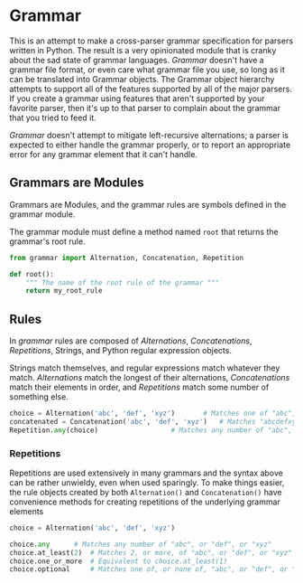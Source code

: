 # Grammar

This is an attempt to make a cross-parser grammar specification for parsers written in Python. The result is a very opinionated module that is cranky about the sad state of grammar languages. _Grammar_ doesn't have a grammar file format, or even care what grammar file you use, so long as it can be translated into Grammar objects. The Grammar object hierarchy attempts to support all of the features supported by all of the major parsers. If you create a grammar using features that aren't supported by your favorite parser, then it's up to that parser to complain about the grammar that you tried to feed it.

_Grammar_ doesn't attempt to mitigate left-recursive alternations; a parser is expected to either handle the grammar properly, or to report an appropriate error for any grammar element that it can't handle.

## Grammars are Modules

Grammars are Modules, and the grammar rules are symbols defined in the grammar module.

The grammar module must define a method named `root` that returns the grammar's root rule.

```python
from grammar import Alternation, Concatenation, Repetition

def root():
    """ The name of the root rule of the grammar """
    return my_root_rule
```

## Rules

In _grammar_ rules are composed of _Alternations_, _Concatenations_, _Repetitions_, Strings, and Python regular expression objects.

Strings match themselves, and regular expressions match whatever they match. _Alternations_ match the longest of their alternations, _Concatenations_ match their elements in order, and _Repetitions_ match some number of something else.

```python
choice = Alternation('abc', 'def', 'xyz')		# Matches one of "abc", or "def", or "xyz"
concatenated = Concatenation('abc', 'def', 'xyz')	# Matches "abcdefxyz"
Repetition.any(choice)					# Matches any number of "abc", or "def", or "xyz"
```

### Repetitions

Repetitions are used extensively in many grammars and the syntax above can be rather unwieldy, even when used sparingly. To make things easier, the rule objects created by both `Alternation()` and `Concatenation()` have convenience methods for creating repetitions of the underlying grammar elements

```python
choice = Alternation('abc', 'def', 'xyz')

choice.any		# Matches any number of "abc", or "def", or "xyz"
choice.at_least(2) 	# Matches 2, or more, of "abc", or "def", or "xyz"
choice.one_or_more 	# Equivalent to choice.at_least(1)
choice.optional 	# Matches one of, or none of, "abc", or "def", or "xyz"

```

